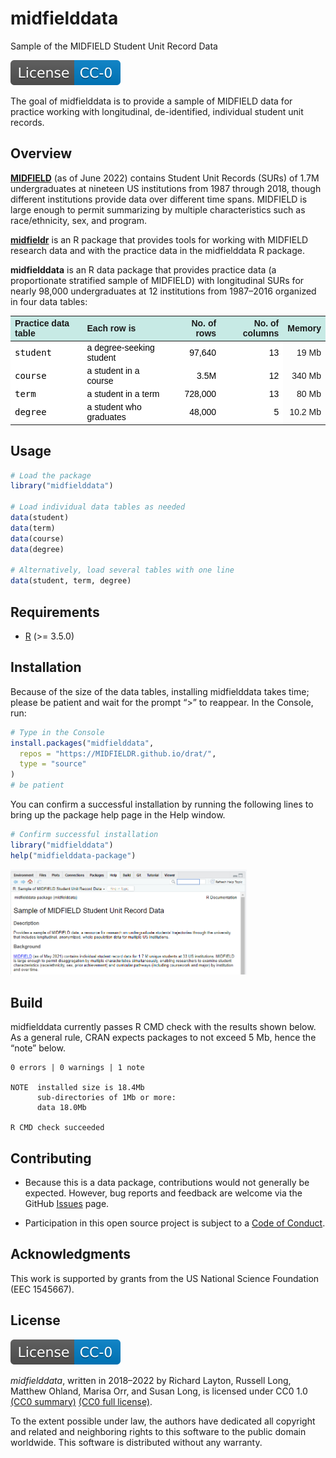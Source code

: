 
<!-- README.md is generated from README.Rmd. Please edit that file -->

# midfielddata

Sample of the MIDFIELD Student Unit Record Data

<!-- badges: start -->

[![License](man/figures/License-CC-0-blue.svg)](https://creativecommons.org/publicdomain/zero/1.0/)
<!-- badges: end -->

The goal of midfielddata is to provide a sample of MIDFIELD data for
practice working with longitudinal, de-identified, individual student
unit records.

## Overview

<a href="https://midfield.online"
target="_blank"><strong>MIDFIELD</strong></a> (as of June 2022) contains
Student Unit Records (SURs) of 1.7M undergraduates at nineteen US
institutions from 1987 through 2018, though different institutions
provide data over different time spans. MIDFIELD is large enough to
permit summarizing by multiple characteristics such as race/ethnicity,
sex, and program.

[**midfieldr**](https://midfieldr.github.io/midfieldr/) is an R package
that provides tools for working with MIDFIELD research data and with the
practice data in the midfielddata R package.

**midfielddata** is an R data package that provides practice data (a
proportionate stratified sample of MIDFIELD) with longitudinal SURs for
nearly 98,000 undergraduates at 12 institutions from 1987–2016 organized
in four data tables:

<table class=" lightable-paper" style="font-family: &quot;Arial Narrow&quot;, arial, helvetica, sans-serif; margin-left: auto; margin-right: auto;">
<thead>
<tr>
<th style="text-align:left;background-color: #c7eae5 !important;">
Practice data table
</th>
<th style="text-align:left;background-color: #c7eae5 !important;">
Each row is
</th>
<th style="text-align:right;background-color: #c7eae5 !important;">
No. of rows
</th>
<th style="text-align:right;background-color: #c7eae5 !important;">
No. of columns
</th>
<th style="text-align:right;background-color: #c7eae5 !important;">
Memory
</th>
</tr>
</thead>
<tbody>
<tr>
<td style="text-align:left;font-family: monospace;color: black !important;background-color: white !important;">
student
</td>
<td style="text-align:left;color: black !important;background-color: white !important;">
a degree-seeking student
</td>
<td style="text-align:right;color: black !important;background-color: white !important;">
97,640
</td>
<td style="text-align:right;color: black !important;background-color: white !important;">
13
</td>
<td style="text-align:right;">
19 Mb
</td>
</tr>
<tr>
<td style="text-align:left;font-family: monospace;color: black !important;background-color: white !important;">
course
</td>
<td style="text-align:left;color: black !important;background-color: white !important;">
a student in a course
</td>
<td style="text-align:right;color: black !important;background-color: white !important;">
3.5M
</td>
<td style="text-align:right;color: black !important;background-color: white !important;">
12
</td>
<td style="text-align:right;">
340 Mb
</td>
</tr>
<tr>
<td style="text-align:left;font-family: monospace;color: black !important;background-color: white !important;">
term
</td>
<td style="text-align:left;color: black !important;background-color: white !important;">
a student in a term
</td>
<td style="text-align:right;color: black !important;background-color: white !important;">
728,000
</td>
<td style="text-align:right;color: black !important;background-color: white !important;">
13
</td>
<td style="text-align:right;">
80 Mb
</td>
</tr>
<tr>
<td style="text-align:left;font-family: monospace;color: black !important;background-color: white !important;">
degree
</td>
<td style="text-align:left;color: black !important;background-color: white !important;">
a student who graduates
</td>
<td style="text-align:right;color: black !important;background-color: white !important;">
48,000
</td>
<td style="text-align:right;color: black !important;background-color: white !important;">
5
</td>
<td style="text-align:right;">
10.2 Mb
</td>
</tr>
</tbody>
</table>

## Usage

``` r
# Load the package
library("midfielddata")

# Load individual data tables as needed
data(student)
data(term)
data(course)
data(degree)

# Alternatively, load several tables with one line
data(student, term, degree)
```

## Requirements

-   [R](https://www.r-project.org/) (\>= 3.5.0)

## Installation

Because of the size of the data tables, installing midfielddata takes
time; please be patient and wait for the prompt “\>” to reappear. In the
Console, run:

``` r
# Type in the Console
install.packages("midfielddata",
  repos = "https://MIDFIELDR.github.io/drat/",
  type = "source"
)
# be patient
```

You can confirm a successful installation by running the following lines
to bring up the package help page in the Help window.

``` r
# Confirm successful installation
library("midfielddata")
help("midfielddata-package")
```

<img src="man/figures/README-midfielddata-help-page-1.png" width="75%" />

## Build

midfielddata currently passes R CMD check with the results shown below.
As a general rule, CRAN expects packages to not exceed 5 Mb, hence the
“note” below.

    0 errors | 0 warnings | 1 note 

    NOTE  installed size is 18.4Mb
          sub-directories of 1Mb or more:
          data 18.0Mb

    R CMD check succeeded  

## Contributing

-   Because this is a data package, contributions would not generally be
    expected. However, bug reports and feedback are welcome via the
    GitHub [Issues](https://github.com/MIDFIELDR/midfielddata/issues)
    page.

-   Participation in this open source project is subject to a [Code of
    Conduct](CONDUCT.html).

## Acknowledgments

This work is supported by grants from the US National Science Foundation
(EEC 1545667).

## License

[![License](man/figures/License-CC-0-blue.svg)](https://creativecommons.org/publicdomain/zero/1.0/)

*midfielddata*, written in 2018–2022 by Richard Layton, Russell Long,
Matthew Ohland, Marisa Orr, and Susan Long, is licensed under CC0 1.0
[(CC0
summary)](https://creativecommons.org/publicdomain/zero/1.0/legalcode)
[(CC0 full license)](LICENSE.html).

To the extent possible under law, the authors have dedicated all
copyright and related and neighboring rights to this software to the
public domain worldwide. This software is distributed without any
warranty.
